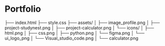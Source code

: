 # Portfolio
├── index.html
├── style.css
├── assets/
│ ├── image_profile.png
│ ├── project-studynest.png
│ ├── project-calculator.png
│ └── icons/
│ ├── html.png
│ ├── css.png
│ ├── python.png
│ └── figma.png
│ └── ui_logo_png
│ └── Visual_studio_code.png
│ └── calculator.png
